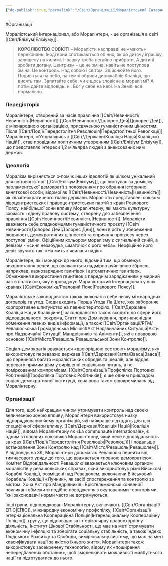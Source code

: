 ```yaml
---
{"dg-publish":true,"permalink":"/Світ/Організації/Моралістський Інтернаціонал/"}
---
```


#Організації

Моралістський Інтернаціонал, або Моралінтерн, - це організація в світі [[Світ/Елізіум\|Елізіуму]].

> **КОРОЛІВСТВО СОВІСТІ** – Моралісти насправді не «мають» переконань. Іноді вони спотикаються об них, як об дитячу іграшку, залишену на килимі. Іграшку треба негайно прибрати. А дитині зробити догану. Центризм – це не зміна, навіть не поступова зміна. Це контроль. Над собою і світом. Здійснюйте його. Подивіться на небо, на темні обриси дирижаблів Коаліції, що висять там. Запитайте себе: чи є щось зловісне в моралізмі? А потім дайте відповідь: ні. Бог у себе на небі. На Землі все нормально.

### Передісторія
Моралінтерн, створений за часів правління [[Світ/Невинності/Невинність\|Невинності]] [[Світ/Невинності/Долорес Дей\|Долорес Дей]], є міжнародною організацією, присвяченою гуманістичним цінностям. Після [[Світ/Події/Передстолітня Революція\|Передстолітньої Революції]] Моралінтерн, об'єднавшись з [[Світ/Держави/Коаліція Націй\|Коаліцією Націй]], став провідним політичним утворенням [[Світ/Елізіум\|Елізіуму]], що представляє інтереси 1,2 мільярда людей з анексованих ним держав.
### Ідеологія
Моралізм вирізняється з-поміж інших ідеологій як цілком унікальний для світової історії [[Світ/Елізіум\|Елізіуму]], що виступає за домішку парламентської демократії з положенням про обрання історично виняткової особи, відомої як [[Світ/Невинності/Невинність\|Невинність]], як квазітеократичного глави держави. Моралісти представлені союзом лівоцентристських і правоцентристських партій з країн Реалового Поясу, найбільшої зони впливу Моралінтерну, які мають культурну схожість і єдину правову систему, створену для забезпечення правління [[Світ/Невинності/Невинність\|Невинності]]. Моралісти вважають себе спадкоємцями гуманістичного проєкту [[Світ/Невинності/Долорес Дей\|Долорес Дей]], вони вірять у збереження людяності, демократичних цінностей та сприяння прогресу через поступові зміни. Офіційним кольором моралізму є сигнальний синій, а девізом - «синя незабудка, шматочок сірого неба». Неофіційно його девіз звучить так: «На мить з'явилася надія».

Моралінтерн, як і монархи до нього, відомий тим, що обмежує використання речей, що вважаються надмірно руйнівною зброєю, наприклад, казнозарядних гвинтівок і автоматичних гвинтівок. Обмеження використання гвинтівок з переднім заряджанням у мирний час є політикою, яку впроваджує Моралістський Інтернаціонал у всіх країнах [[Світ/Економіка/Реаловий Пояс\|Реалового Поясу]].

Моралістське законодавство також включає в себе низку міжнародних договорів та угод. Сюди входить Перша Угода Ла Шете, яка забороняє корпоративне шпигунство на певних територіях. [[Світ/Держави/Коаліція Націй\|Коаліційне]] законодавство також входить до сфери його відповідальності, зокрема, Статті про Домінування, призначені для обмеження певних видів інформації, а також [[Світ/Організації/РГМ/Ревашольська Громадянська Міліція#Акт Надзвичайних Ситуацій\|Акти про Надзвичайні Ситуації, Мандрівників та Аліменти]], які є правовою основою [[Світ/Місто/Ревашоль\|Ревашольської Зони Контролю]].

Соціал-демократія вважається «двоюрідною сестрою» моралізму, яку використовує переважно держава [[Світ/Держави/Катла/Вааса\|Вааса]], що перейняла багато моралістських обрядів та ідеалів, але віддає перевагу прямим діям у вирішенні соціальних питань, а не поміркованим компромісам. [[Світ/Організації/Профспілка Портових Робітників\|Профспілка Портових Робітників]] є ще одним прикладом соціал-демократичної інституції, хоча вона також відокремилася від Моралінтерну.
### Організації
Для того, щоб найкращим чином утримувати контроль над своєю величезною зоною впливу, Моралінтерн використовує низку підпорядкованих йому організацій, які найкраще підходять для цієї специфічної сфери впливу. [[Світ/Держави/Коаліція Націй\|Коаліція Націй]], відома Моралінтерну як «La communauté internationale», є одним з головних союзників Моралінтерну, який несе відповідальність за крах [[Світ/Події/Передстолітня Революція\|Революції]] і подальше встановлення Зони Контролю над [[Світ/Місто/Ревашоль\|Ревашолем]]. У відповідь на ЗК, Моралінтерн допомагає Ревашолю перейти від тимчасового уряду до того, що вважається «повною демократією». Комітет Відповідальності Ревашолю вважається ключовим органом моралістів у ревашольських справах, який використовує різні Військові Кораблі Коаліції, розміщені над Ревашолем, включаючи Військовий Корабель Коаліції «Лучник», як засіб спостереження та контролю за містом. Хоча Акт про Мандрівників і Брістельмюнські конвенції покликані обмежити подібне поводження з окупованими територіями, їхні законодавчі норми часто не дотримуються.

Інші групи, підпорядковані Моралінтерну, включають [[Світ/Організації/ЕПІС\|ЕПІС]], міжнародну економічну профспілку, [[Світ/Організації/Інтернаціональна Коопераційна Поліція\|Інтернаціональну Коопераційну Поліцію]], групу, що відповідає за інтерізолярну правоохоронну діяльність, Інститут Цінової Стабільності, що має на меті стримувати економічну інфляцію та зберігати соціальну стабільність, а також Індекс Людського Розвитку та Свободи, вимірювальну систему, що має на меті класифікувати нації за якістю їхнього життя. Моралінтерн також використовує засекречену технологію, відому як «поширення непередбачених обставин», щоб змоделювати можливості майбутнього нації та підготуватися до нього.